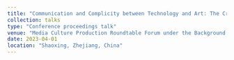 ```yaml
---
title: "Communication and Complicity between Technology and Art: The Cross-Border Approach and Contextual Extension of Marshall McLuhan's Media View"
collection: talks
type: "Conference proceedings talk"
venue: "Media Culture Production Roundtable Forum under the Background of Deep Integration & The 2023 Council Meeting of the Media Culture Professional Committee of Chinese Collegial Association For Visual Art(CCAVA)"
date: 2023-04-01
location: "Shaoxing, Zhejiang, China"
---
```


